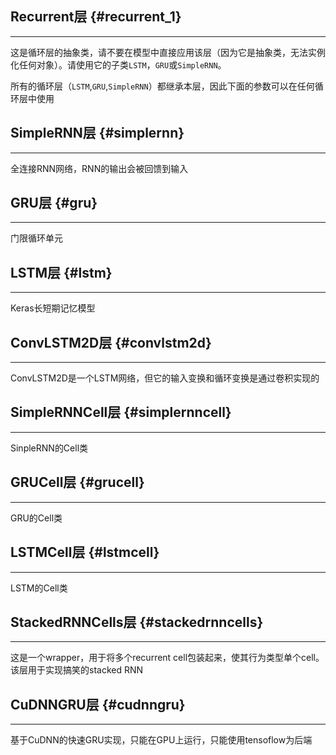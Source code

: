 ## Recurrent层 {#recurrent_1}

---

这是循环层的抽象类，请不要在模型中直接应用该层（因为它是抽象类，无法实例化任何对象）。请使用它的子类`LSTM`，`GRU`或`SimpleRNN`。

所有的循环层（`LSTM`,`GRU`,`SimpleRNN`）都继承本层，因此下面的参数可以在任何循环层中使用

## SimpleRNN层 {#simplernn}

---

全连接RNN网络，RNN的输出会被回馈到输入

## GRU层 {#gru}

---

门限循环单元

## LSTM层 {#lstm}

---

Keras长短期记忆模型

## ConvLSTM2D层 {#convlstm2d}

---

ConvLSTM2D是一个LSTM网络，但它的输入变换和循环变换是通过卷积实现的

## SimpleRNNCell层 {#simplernncell}

---

SinpleRNN的Cell类

## GRUCell层 {#grucell}

---

GRU的Cell类

## LSTMCell层 {#lstmcell}

---

LSTM的Cell类

## StackedRNNCells层 {#stackedrnncells}

---

这是一个wrapper，用于将多个recurrent cell包装起来，使其行为类型单个cell。该层用于实现搞笑的stacked RNN

## CuDNNGRU层 {#cudnngru}

---

基于CuDNN的快速GRU实现，只能在GPU上运行，只能使用tensoflow为后端

